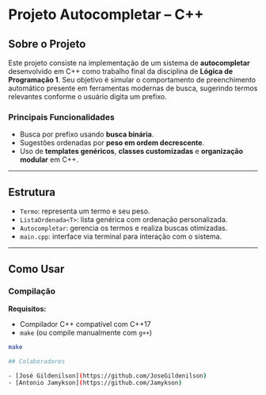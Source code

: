 # Projeto Autocompletar – C++

## Sobre o Projeto

Este projeto consiste na implementação de um sistema de **autocompletar** desenvolvido em C++ como trabalho final da disciplina de **Lógica de Programação 1**. Seu objetivo é simular o comportamento de preenchimento automático presente em ferramentas modernas de busca, sugerindo termos relevantes conforme o usuário digita um prefixo.

### Principais Funcionalidades

- Busca por prefixo usando **busca binária**.
- Sugestões ordenadas por **peso em ordem decrescente**.
- Uso de **templates genéricos**, **classes customizadas** e **organização modular** em C++.

---

## Estrutura

- `Termo`: representa um termo e seu peso.
- `ListaOrdenada<T>`: lista genérica com ordenação personalizada.
- `Autocompletar`: gerencia os termos e realiza buscas otimizadas.
- `main.cpp`: interface via terminal para interação com o sistema.

---

## Como Usar

### Compilação

**Requisitos:**
- Compilador C++ compatível com C++17
- `make` (ou compile manualmente com `g++`)

```bash
make

## Colaboradores

- [José Gildenilson](https://github.com/JoseGildenilson)
- [Antonio Jamykson](https://github.com/Jamykson)
